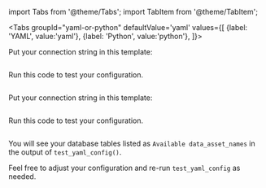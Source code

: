 import Tabs from '@theme/Tabs';
import TabItem from '@theme/TabItem';

<Tabs
  groupId="yaml-or-python"
  defaultValue='yaml'
  values={[
  {label: 'YAML', value:'yaml'},
  {label: 'Python', value:'python'},
  ]}>

<TabItem value="yaml">

Put your connection string in this template:

```yaml name="tests/integration/docusaurus/connecting_to_your_data/database/redshift_yaml_example.py datasource config"
```

Run this code to test your configuration.

```python name="tests/integration/docusaurus/connecting_to_your_data/database/redshift_yaml_example.py test datasource config"
```
</TabItem>

<TabItem value="python">

Put your connection string in this template:

```python name="tests/integration/docusaurus/connecting_to_your_data/database/redshift_python_example.py datasource config"
```

Run this code to test your configuration.

```python name="tests/integration/docusaurus/connecting_to_your_data/database/redshift_python_example.py test datasource config"
```

</TabItem>

</Tabs>

You will see your database tables listed as `Available data_asset_names` in the output of `test_yaml_config()`.

Feel free to adjust your configuration and re-run `test_yaml_config` as needed.